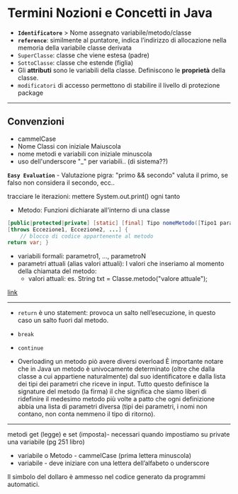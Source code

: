 # Termini Nozioni e Concetti in Java
- **`Identificatore`** > Nome assegnato variabile/metodo/classe
- **`reference`**: similmente al puntatore, indica l’indirizzo di allocazione nella memoria della variabile
classe derivata
- `SuperClasse`: classe che viene estesa (padre)
- `SottoClasse`: classe che estende (figlia)
- Gli **attributi** sono le variabili della classe. Definiscono le **proprietà** della classe.
- `modificatori` di accesso permettono di stabilire il livello di protezione package

---
## Convenzioni
- cammelCase
- Nome Classi con iniziale Maiuscola
- nome metodi e variabili con iniziale minuscola
- uso dell'underscore "_" per variabili.. (di sistema??)

**`Easy Evaluation`** - Valutazione pigra: "primo && secondo" valuta il primo, se falso non considera il secondo, ecc..

tracciare le iterazioni: mettere System.out.print() ogni tanto

- Metodo: Funzioni dichiarate all'interno di una classe  
```java
[public|protected|private] [static] [final] Tipo nomeMetodo([Tipo1 parametro1, ..., TipoN parametroN])
[throws Eccezione1, Eccezione2, ...] {
    // blocco di codice appartenente al metodo
return var; }
```
- variabili formali: parametro1, ..., parametroN
- parametri attuali (alias valori attuali): I valori che inseriamo al momento della chiamata del metodo:
    - valori attuali: es. String txt = Classe.metodo("valore attuale");

[link](https://www.html.it/pag/50139/i-metodi-in-java/)

---

- `return` è uno statement: provoca un salto nell’esecuzione, in questo caso un salto fuori dal metodo.

- `break`

- `continue`

- Overloading
un metodo piò avere diversi overload
È importante notare che in Java un metodo è univocamente determinato (oltre che dalla classe a cui appartiene
naturalmente) dal suo identificatore e dalla lista dei tipi dei parametri che riceve in input.
Tutto questo definisce la signature del metodo (la firma) il che significa che siamo liberi di ridefinire il medesimo metodo più volte a patto che ogni definizione abbia una lista di parametri diversa (tipi dei parametri, i nomi non contano, non conta nemmeno il tipo di ritorno).

---


metodi get (legge) e set (imposta)- necessari quando impostiamo su private una variabile (pg 251 libro)


- variabile o Metodo - cammelCase (prima lettera minuscola)
- variabile - deve iniziare con una lettera dell’alfabeto o underscore

Il simbolo del dollaro è ammesso nel codice generato da programmi automatici.